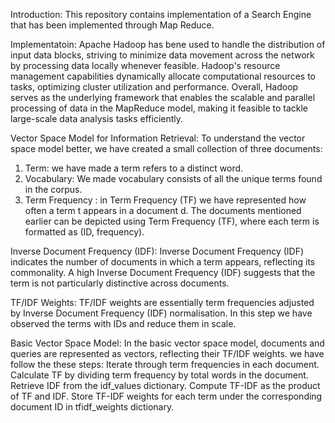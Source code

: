 Introduction:
This repository contains implementation of a Search Engine that has been implemented through Map Reduce.

Implementatoin:
Apache Hadoop has bene used to handle the distribution of input data blocks, striving to minimize data movement across the network by processing data locally whenever feasible. Hadoop's resource management capabilities dynamically allocate computational resources to tasks, optimizing cluster utilization and performance. Overall, Hadoop serves as the underlying framework that enables the scalable and parallel processing of data in the MapReduce model, making it feasible to tackle large-scale data analysis tasks efficiently.

Vector Space Model for Information Retrieval:
To understand the vector space model better, we have created a  small
collection of three documents:
 1) Term:
 	we have made a  term refers to a distinct word.
 2) Vocabulary:
 	We made  vocabulary consists of all the unique terms found in the corpus.
 3) Term Frequency :
	in Term Frequency (TF) we have represented how often a term t appears in a document d.
	The documents mentioned earlier can be depicted using Term Frequency (TF), where
	each term is formatted as (ID, frequency).

Inverse Document Frequency (IDF):
Inverse Document Frequency (IDF) indicates the number of documents in which
a term appears, reflecting its commonality. A high Inverse Document Frequency (IDF)
suggests that the term is not particularly distinctive across documents.

TF/IDF Weights:
TF/IDF weights are essentially term frequencies adjusted by Inverse Document
Frequency (IDF) normalisation. In this step we have observed the terms with IDs and reduce them in scale.

Basic Vector Space Model:
In the basic vector space model, documents and queries are represented as
vectors, reflecting their TF/IDF weights.
we have follow the these steps:
    Iterate through term frequencies in each document.
    Calculate TF by dividing term frequency by total words in the document.
    Retrieve IDF from the idf_values dictionary.
    Compute TF-IDF as the product of TF and IDF.
    Store TF-IDF weights for each term under the corresponding document ID in tfidf_weights dictionary.


